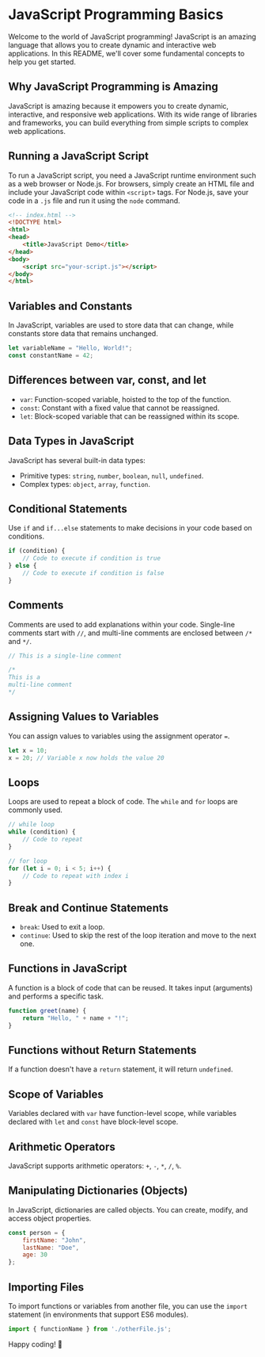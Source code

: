# JavaScript Programming Basics

Welcome to the world of JavaScript programming! JavaScript is an amazing language that allows you to create dynamic and interactive web applications. In this README, we'll cover some fundamental concepts to help you get started.


## Why JavaScript Programming is Amazing
JavaScript is amazing because it empowers you to create dynamic, interactive, and responsive web applications. With its wide range of libraries and frameworks, you can build everything from simple scripts to complex web applications.

## Running a JavaScript Script
To run a JavaScript script, you need a JavaScript runtime environment such as a web browser or Node.js. For browsers, simply create an HTML file and include your JavaScript code within `<script>` tags. For Node.js, save your code in a `.js` file and run it using the `node` command.

```html
<!-- index.html -->
<!DOCTYPE html>
<html>
<head>
    <title>JavaScript Demo</title>
</head>
<body>
    <script src="your-script.js"></script>
</body>
</html>
```

## Variables and Constants
In JavaScript, variables are used to store data that can change, while constants store data that remains unchanged.

```javascript
let variableName = "Hello, World!";
const constantName = 42;
```

## Differences between var, const, and let
- `var`: Function-scoped variable, hoisted to the top of the function.
- `const`: Constant with a fixed value that cannot be reassigned.
- `let`: Block-scoped variable that can be reassigned within its scope.

## Data Types in JavaScript
JavaScript has several built-in data types:
- Primitive types: `string`, `number`, `boolean`, `null`, `undefined`.
- Complex types: `object`, `array`, `function`.

## Conditional Statements
Use `if` and `if...else` statements to make decisions in your code based on conditions.

```javascript
if (condition) {
    // Code to execute if condition is true
} else {
    // Code to execute if condition is false
}
```

## Comments
Comments are used to add explanations within your code. Single-line comments start with `//`, and multi-line comments are enclosed between `/*` and `*/`.

```javascript
// This is a single-line comment

/*
This is a
multi-line comment
*/
```

## Assigning Values to Variables
You can assign values to variables using the assignment operator `=`.

```javascript
let x = 10;
x = 20; // Variable x now holds the value 20
```

## Loops
Loops are used to repeat a block of code. The `while` and `for` loops are commonly used.

```javascript
// while loop
while (condition) {
    // Code to repeat
}

// for loop
for (let i = 0; i < 5; i++) {
    // Code to repeat with index i
}
```

## Break and Continue Statements
- `break`: Used to exit a loop.
- `continue`: Used to skip the rest of the loop iteration and move to the next one.

## Functions in JavaScript
A function is a block of code that can be reused. It takes input (arguments) and performs a specific task.

```javascript
function greet(name) {
    return "Hello, " + name + "!";
}
```

## Functions without Return Statements
If a function doesn't have a `return` statement, it will return `undefined`.

## Scope of Variables
Variables declared with `var` have function-level scope, while variables declared with `let` and `const` have block-level scope.

## Arithmetic Operators
JavaScript supports arithmetic operators: `+`, `-`, `*`, `/`, `%`.

## Manipulating Dictionaries (Objects)
In JavaScript, dictionaries are called objects. You can create, modify, and access object properties.

```javascript
const person = {
    firstName: "John",
    lastName: "Doe",
    age: 30
};
```

## Importing Files
To import functions or variables from another file, you can use the `import` statement (in environments that support ES6 modules).

```javascript
import { functionName } from './otherFile.js';
```

 Happy coding! 🚀
